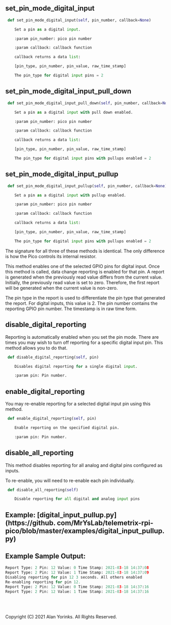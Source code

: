 ## set_pin_mode_digital_input
```python
 def set_pin_mode_digital_input(self, pin_number, callback=None)

    Set a pin as a digital input.

    :param pin_number: pico pin number

    :param callback: callback function

    callback returns a data list:

    [pin_type, pin_number, pin_value, raw_time_stamp]

    The pin_type for digital input pins = 2
```
## set_pin_mode_digital_input_pull_down
```python
 def set_pin_mode_digital_input_pull_down(self, pin_number, callback=None)

    Set a pin as a digital input with pull down enabled.

    :param pin_number: pico pin number

    :param callback: callback function

    callback returns a data list:

    [pin_type, pin_number, pin_value, raw_time_stamp]

    The pin_type for digital input pins with pullups enabled = 2
```

## set_pin_mode_digital_input_pullup
```python
 def set_pin_mode_digital_input_pullup(self, pin_number, callback=None)

    Set a pin as a digital input with pullup enabled.

    :param pin_number: pico pin number

    :param callback: callback function

    callback returns a data list:

    [pin_type, pin_number, pin_value, raw_time_stamp]

    The pin_type for digital input pins with pullups enabled = 2
```

The signature for all three of these methods is identical. The only difference is how 
the Pico controls its internal resistor.

This method enables one of the selected GPIO pins for digital input. Once this method is 
called, data 
change 
reporting is enabled for that pin. A report is generated 
when the previously read value differs from the current value. Initially, the 
previously read value is set to zero. Therefore, the first report will be generated 
when the current value is non-zero.

The pin type in the report is used to differentiate the pin type that 
generated the 
report. 
For 
digital inputs, this value is 2. The pin number contains the reporting GPIO pin number. 
The 
timestamp is in raw time form. 

## disable_digital_reporting

Reporting is automatically enabled when you set the pin mode. There are times you may 
wish to turn off reporting for a specific digital input pin. This method allows you to do 
that.

```python
 def disable_digital_reporting(self, pin)

    Disables digital reporting for a single digital input.

    :param pin: Pin number.
```

## enable_digital_reporting

You may re-enable reporting for a selected digital input pin using this method.

```python
 def enable_digital_reporting(self, pin)

    Enable reporting on the specified digital pin.

    :param pin: Pin number.
```

## disable_all_reporting

This method disables reporting for all analog and digital pins configured as inputs.

To re-enable, you will need to re-enable each pin individually.

```python
 def disable_all_reporting(self)

    Disable reporting for all digital and analog input pins
```

## Example: [digital_input_pullup.py](https://github. com/MrYsLab/telemetrix-rpi-pico/blob/master/examples/digital_input_pullup.py)

## Example Sample Output:

```python
Report Type: 2 Pin: 12 Value: 0 Time Stamp: 2021-03-18 14:37:08
Report Type: 2 Pin: 12 Value: 1 Time Stamp: 2021-03-18 14:37:09
Disabling reporting for pin 12 3 seconds. All others enabled
Re-enabling reporting for pin 12.
Report Type: 2 Pin: 12 Value: 0 Time Stamp: 2021-03-18 14:37:16
Report Type: 2 Pin: 12 Value: 1 Time Stamp: 2021-03-18 14:37:16
```
<br>
<br>

Copyright (C) 2021 Alan Yorinks. All Rights Reserved.
